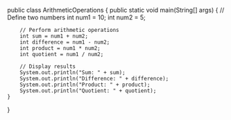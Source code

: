 public class ArithmeticOperations {
public static void main(String[] args) {
// Define two numbers
int num1 = 10;
int num2 = 5;

        // Perform arithmetic operations
        int sum = num1 + num2;
        int difference = num1 - num2;
        int product = num1 * num2;
        int quotient = num1 / num2;

        // Display results
        System.out.println("Sum: " + sum);
        System.out.println("Difference: " + difference);
        System.out.println("Product: " + product);
        System.out.println("Quotient: " + quotient);
    }
}
